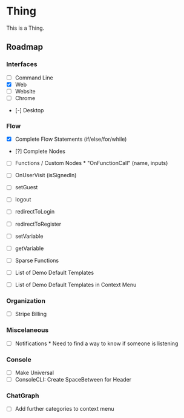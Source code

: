 # Thing
This is a Thing.



## Roadmap

### Interfaces
- [ ] Command Line
- [X] Web
- [ ] Website
- [ ] Chrome
- [-] Desktop

### Flow
- [X] Complete Flow Statements (if/else/for/while)
- [?] Complete Nodes

- [ ] Functions / Custom Nodes
      * "OnFunctionCall" (name, inputs) 

- [ ] OnUserVisit (isSignedIn)
- [ ] setGuest
- [ ] logout
- [ ] redirectToLogin
- [ ] redirectToRegister

- [ ] setVariable
- [ ] getVariable

- [ ] Sparse Functions

- [ ] List of Demo Default Templates
- [ ] List of Demo Default Templates in Context Menu



### Organization
- [ ] Stripe Billing

### Miscelaneous
- [ ] Notifications
      * Need to find a way to know if someone is listening


### Console
- [ ] Make Universal
- [ ] ConsoleCLI: Create SpaceBetween for Header

### ChatGraph
- [ ] Add further categories to context menu

